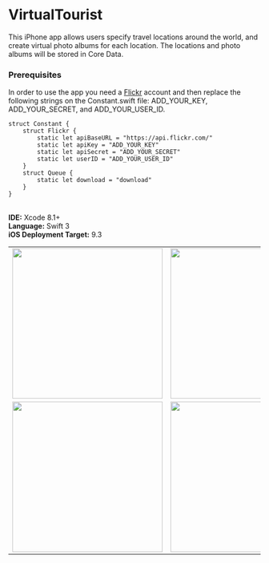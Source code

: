 # VirtualTourist
 This iPhone app allows users specify travel locations around the world, and create virtual photo albums for each location. The locations and photo albums will be stored in Core Data.

### Prerequisites
In order to use the app you need a [Flickr](https://www.flickr.com/) account and then replace the following strings on the Constant.swift file: ADD_YOUR_KEY, ADD_YOUR_SECRET, and ADD_YOUR_USER_ID.
```
struct Constant {
    struct Flickr {
        static let apiBaseURL = "https://api.flickr.com/"
        static let apiKey = "ADD_YOUR_KEY"
        static let apiSecret = "ADD_YOUR_SECRET"
        static let userID = "ADD_YOUR_USER_ID"
    }
    struct Queue {
        static let download = "download"
    }
}
```

<br><b>IDE:</b> Xcode 8.1+
<br><b>Language:</b> Swift 3
<br><b>iOS Deployment Target:</b> 9.3
<table>
<tr>
<td>
<kbd>
<img src="https://bennyspr.com/img/github/virtualTourist/Simulator_Screen_Shot_1.png" width="300">
</kbd>
</td>
<td>
<kbd>
<img src="https://bennyspr.com/img/github/virtualTourist/Simulator_Screen_Shot_2.png" width="300">
</kbd>
</td>
</tr>
<tr>
<td>
<kbd>
<img src="https://bennyspr.com/img/github/virtualTourist/Simulator_Screen_Shot_3.png" width="300">
</kbd>
</td>
<td>
<kbd>
<img src="https://bennyspr.com/img/github/virtualTourist/Simulator_Screen_Shot_4.png" width="300">
</kbd>
</td>
</tr>
</table>
